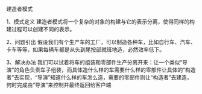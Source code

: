 建造者模式

1、模式定义
建造者模式将一个复杂的对象的构建与它的表示分离，使得同样的构建过程可以创建不同的表示。

2、问题引出
假设我们有个生产车的工厂，可以制造各种车，比如自行车、汽车、卡车等等，如果每辆车都是从头到尾按部就班地造，必然效率低下。

3、解决办法
我们可以试着将车的组装和零部件生产分离开来：让一个类似“导演”的角色负责车子组装，而具体造什么样的车需要什么样的零部件让具体的“构造者”去实现，“导演”知道什么样的车怎么造，需要的零部件则让“构造者”去建造，何时完成由“导演”来控制并最终返回给客户端